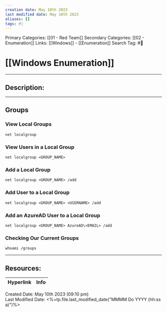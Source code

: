 ```yaml
---
creation date: May 10th 2023
last modified date: May 10th 2023
aliases: []
tags: #📕
---
```


Primary Categories: [[01 - Red Team]]
Secondary Categories: [[02 - Enumeration]]
Links: [[Windows]] - [[Enumeration]]
Search Tag: #📕  

# [[Windows Enumeration]]  
___

## Description:  


---
## Groups
### View Local Groups
```CMD
net localgroup
```

### View Users in a Local Group
```CMD
net localgroup <GROUP_NAME>
```

### Add a Local Group
```CMD
net localgroup <GROUP_NAME> /add
```

### Add User to a Local Group
```CMD
net localgroup <GROUP_NAME> <USERNAME> /add
```

### Add an AzureAD User to a Local Group
```CMD
net localgroup <GROUP_NAME> AzureAD\<EMAIL> /add
```

### Checking Our Current Groups
```CMD
whoami /groups
```

___

## Resources:

| Hyperlink | Info |
| --------- | ---- |


Created Date: May 10th 2023 (09:10 pm)  
Last Modified Date: <%+tp.file.last_modified_date("MMMM Do YYYY (hh:ss a)")%>
